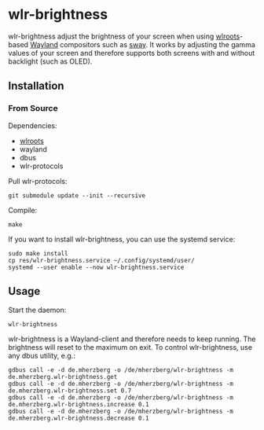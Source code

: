 # wlr-brightness

wlr-brightness adjust the brightness of your screen when using
[wlroots](https://github.com/swaywm/wlroots/)-based
[Wayland](https://wayland.freedesktop.org/) compositors such as
[sway](https://github.com/swaywm/sway/). It works by adjusting the gamma values
of your screen and therefore supports both screens with and without backlight
(such as OLED).

## Installation

### From Source

Dependencies:

* [wlroots](https://github.com/swaywm/wlroots)
* wayland
* dbus
* wlr-protocols

Pull wlr-protocols:

    git submodule update --init --recursive

Compile:

    make
    
If you want to install wlr-brightness, you can use the systemd service:

    sudo make install
    cp res/wlr-brightness.service ~/.config/systemd/user/
    systemd --user enable --now wlr-brightness.service

## Usage

Start the daemon:

    wlr-brightness

wlr-brightness is a Wayland-client and therefore needs to keep running. The
brightness will reset to the maximum on exit. To control wlr-brightness, use any
dbus utility, e.g.:

    gdbus call -e -d de.mherzberg -o /de/mherzberg/wlr-brightness -m de.mherzberg.wlr-brightness.get
    gdbus call -e -d de.mherzberg -o /de/mherzberg/wlr-brightness -m de.mherzberg.wlr-brightness.set 0.7
    gdbus call -e -d de.mherzberg -o /de/mherzberg/wlr-brightness -m de.mherzberg.wlr-brightness.increase 0.1
    gdbus call -e -d de.mherzberg -o /de/mherzberg/wlr-brightness -m de.mherzberg.wlr-brightness.decrease 0.1
